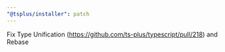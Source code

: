 ```yaml
---
"@tsplus/installer": patch
---
```


Fix Type Unification (https://github.com/ts-plus/typescript/pull/218) and Rebase
